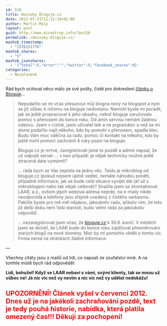 ```yaml
---
id: 516
title: Dozvuky Bloguje.cz
date: 2012-07-21T12:12:34+01:00
author: Martin Malý
layout: post
guid: http://www.misantrop.info/?p=516
permalink: /dozvuky-bloguje-cz/
mashsb_timestamp:
  - "1576151776"
mashsb_shares:
  - "5"
mashsb_jsonshares:
  - '{"total":5,"error":"","twitter":5,"facebook_shares":0}'
categories:
  - Nezařazené
---
```

Rád bych ocitoval něco málo ze své pošty, čistě pro dokreslení [článku o Bloguje](http://www.misantrop.info/bloguje-naruby/)&#8230;

<!--more-->

> Nepodařilo se mi včas přesunout můj blogna nový na blogspot a nyní se již vůbec k ničemu na bloguje nedostanu. Nemohl byste mi poradit, jak se ještě propracovat k jeho obsahu, neboť bloguje zaručovalo pomoc s přenosem do konce roku. Od amin servisu nemám žádnou odezvu. Jsem v cizině, jsem uživatel laik a ne prgramátor a než se mi doma podařilo najít někoho, kdo by pomohl s přenosem, spadla klec. Budu Vám moc vděčná za radu, pomoc či kontakt na někoho, kdo by ještě mohl pomoci zachránit 4 roky psaní na bloguje.
> 
> Bloguje.cz je mrtvé, zaregistrovali jsme to pozdě a admin napsal, že už odpojili server &#8230; v tom případě: je nějak technicky možné ještě ztracená data vymámit?
> 
> &#8230; ráda bych se Vás zeptala na jednu věc. Teidu je mikroblog od bloguje.cz (pokud nejsem úplně vedle), nemáte náhodou ponětí, případně informace, jak se bude celá situace vyvíjet dál (ať už s mikroblogem nebo tak nějak celkově)? Snažila jsem se zkontaktovat LAAR, a.s., ovšem jejich webová adresa nejede, na e-maily nikdo neodpovídá a telefony jsou zřejmě uvedeny z čistého sarkasmu. Pakliže byste pro mě měl nějakou, jakoukoliv radu, ačkoliv vím, že toto již delší dobu není Vaší starostí, budu velmi ráda za jakoukoliv odpověď.
> 
> &#8230; nezaregistroval jsem včas, že <a href="http://bloguje.cz/" target="_blank">bloguje.cz</a> k 30.6. končí. V médiích jsem se dočetl, že LAAR bude do konce roku zajišťovat přesměrování starých blogů na nové domény. Moc by mi pomohlo vědět o tomto víc. Firma nemá na stránkách žádné informace.

&#8212;

Všechny citáty jsou z mailů od lidí, co napsali ze zoufalství mně. A na tomhle místě bych rád odpověděl:

**Lidi, bohužel! Když se LAAR nebaví s vámi, svými klienty, tak se mnou už vůbec ne! Já nic víc než vy nevím a nic víc než vy udělat nedokážu!**

## <span style="color: #ff0000;">UPOZORNĚNÍ! Článek vyšel v červenci 2012. Dnes už je na jakékoli zachraňování pozdě, text je tedy pouhá historie, nabídka, která platila omezený čas!!! Děkuji za pochopení!</span>